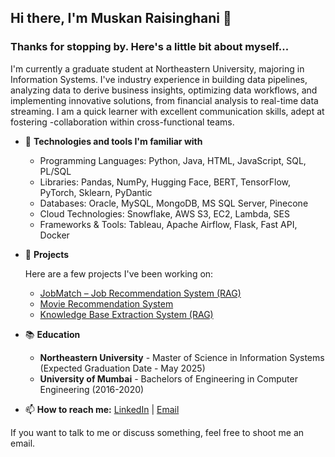 ## Hi there, I'm Muskan Raisinghani 👋

### Thanks for stopping by. Here's a little bit about myself...

I'm currently a graduate student at Northeastern University, majoring in Information Systems. I've industry experience in building data pipelines, analyzing data to derive business insights, optimizing data workflows, and implementing innovative solutions, from financial analysis to real-time data streaming. I am a quick learner with excellent communication skills, adept at fostering -collaboration within cross-functional teams.
   
- 🔧 **Technologies and tools I'm familiar with**
   - Programming Languages: Python, Java, HTML, JavaScript, SQL, PL/SQL
   - Libraries: Pandas, NumPy, Hugging Face, BERT, TensorFlow, PyTorch, Sklearn, PyDantic
   - Databases: Oracle, MySQL, MongoDB, MS SQL Server, Pinecone
   - Cloud Technologies: Snowflake, AWS S3, EC2, Lambda, SES
   - Frameworks & Tools: Tableau, Apache Airflow, Flask, Fast API, Docker

- 🚀 **Projects**

  Here are a few projects I've been working on:

  - [JobMatch – Job Recommendation System (RAG)](https://github.com/BigDataIA-Spring2024-Sec1-Team3/JobMatch)
  - [Movie Recommendation System](https://github.com/MuskanRaisinghani23/Movie-Recommendation-System)
  - [Knowledge Base Extraction System (RAG)](https://github.com/BigDataIA-Spring2024-Sec1-Team3/Knowledge-base-extraction-system)

- 📚 **Education**

  - **Northeastern University** - Master of Science in Information Systems (Expected Graduation Date - May 2025)
  - **University of Mumbai** - Bachelors of Engineering in Computer Engineering (2016-2020)

- 📫 **How to reach me:**
  [LinkedIn](https://www.linkedin.com/in/muskan-raisinghani) |
  [Email](raisinghani.m@northeastern.edu)

If you want to talk to me or discuss something, feel free to shoot me an email.
